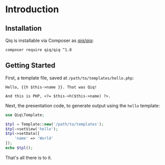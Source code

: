 # Introduction

## Installation

Qiq is installable via Composer as [qiq/qiq](https://packagist.org/packages/qiq/qiq):

```
composer require qiq/qiq ^1.0
```

## Getting Started

First, a template file, saved at `/path/to/templates/hello.php`:

```html+php
Hello, {{h $this->name }}. That was Qiq!

And this is PHP, <?= $this->h($this->name) ?>.
```

Next, the presentation code, to generate output using the `hello` template:

```php
use Qiq\Template;

$tpl = Template::new('/path/to/templates');
$tpl->setView('hello');
$tpl->setData([
    'name' => 'World'
]);
echo $tpl();
```

That's all there is to it.
